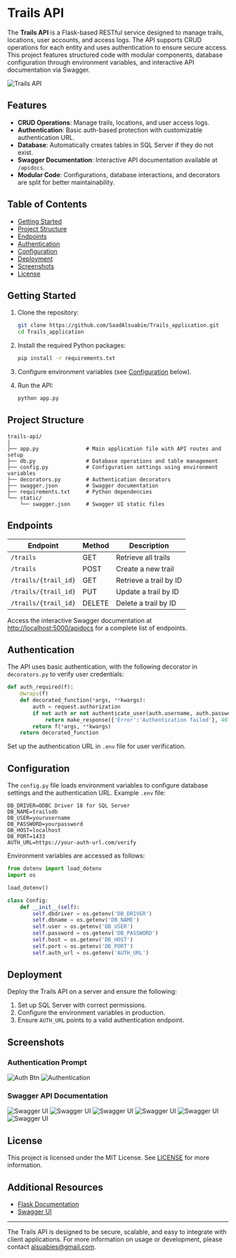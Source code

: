 # Trails API

The **Trails API** is a Flask-based RESTful service designed to manage trails, locations, user accounts, and access logs. The API supports CRUD operations for each entity and uses authentication to ensure secure access. This project features structured code with modular components, database configuration through environment variables, and interactive API documentation via Swagger.

![Trails API](/static/images/image.png)

## Features

- **CRUD Operations**: Manage trails, locations, and user access logs.
- **Authentication**: Basic auth-based protection with customizable authentication URL.
- **Database**: Automatically creates tables in SQL Server if they do not exist.
- **Swagger Documentation**: Interactive API documentation available at `/apidocs`.
- **Modular Code**: Configurations, database interactions, and decorators are split for better maintainability.

## Table of Contents

- [Getting Started](#getting-started)
- [Project Structure](#project-structure)
- [Endpoints](#endpoints)
- [Authentication](#authentication)
- [Configuration](#configuration)
- [Deployment](#deployment)
- [Screenshots](#screenshots)
- [License](#license)

## Getting Started

1. Clone the repository:
   ```bash
   git clone https://github.com/SaadAlsuabie/Trails_application.git
   cd Trails_application
   ```

2. Install the required Python packages:
   ```bash
   pip install -r requirements.txt
   ```

3. Configure environment variables (see [Configuration](#configuration) below).

4. Run the API:
   ```bash
   python app.py
   ```

## Project Structure

```plaintext
trails-api/
│
├── app.py               # Main application file with API routes and setup
├── db.py                # Database operations and table management
├── config.py            # Configuration settings using environment variables
├── decorators.py        # Authentication decorators
├── swagger.json         # Swagger documentation
├── requirements.txt     # Python dependencies
└── static/
    └── swagger.json     # Swagger UI static files
```

## Endpoints

| Endpoint                   | Method | Description              |
|----------------------------|--------|--------------------------|
| `/trails`                  | GET    | Retrieve all trails      |
| `/trails`                  | POST   | Create a new trail       |
| `/trails/{trail_id}`       | GET    | Retrieve a trail by ID   |
| `/trails/{trail_id}`       | PUT    | Update a trail by ID     |
| `/trails/{trail_id}`       | DELETE | Delete a trail by ID     |

Access the interactive Swagger documentation at [http://localhost:5000/apidocs](http://localhost:5000/apidocs) for a complete list of endpoints.

## Authentication

The API uses basic authentication, with the following decorator in `decorators.py` to verify user credentials:

```python
def auth_required(f):
    @wraps(f)
    def decorated_function(*args, **kwargs):
        auth = request.authorization
        if not auth or not authenticate_user(auth.username, auth.password):
            return make_response({'Error':'Authentication failed'}, 401)
        return f(*args, **kwargs)
    return decorated_function
```

Set up the authentication URL in `.env` file for user verification.

## Configuration

The `config.py` file loads environment variables to configure database settings and the authentication URL. Example `.env` file:

```plaintext
DB_DRIVER=ODBC Driver 18 for SQL Server
DB_NAME=trailsdb
DB_USER=yourusername
DB_PASSWORD=yourpassword
DB_HOST=localhost
DB_PORT=1433
AUTH_URL=https://your-auth-url.com/verify
```

Environment variables are accessed as follows:

```python
from dotenv import load_dotenv
import os

load_dotenv()

class Config:
    def __init__(self):
        self.dbdriver = os.getenv('DB_DRIVER')
        self.dbname = os.getenv('DB_NAME')
        self.user = os.getenv('DB_USER')
        self.password = os.getenv('DB_PASSWORD')
        self.host = os.getenv('DB_HOST')
        self.port = os.getenv('DB_PORT')
        self.auth_url = os.getenv('AUTH_URL')
```

## Deployment

Deploy the Trails API on a server and ensure the following:

1. Set up SQL Server with correct permissions.
2. Configure the environment variables in production.
3. Ensure `AUTH_URL` points to a valid authentication endpoint.

## Screenshots

### Authentication Prompt
![Auth Btn](static/images/swagger_auth_btn.png)
![Authentication](static/images/swagger_authentication.png)

### Swagger API Documentation
![Swagger UI](static/images/swagger_screen_shot_1.png)
![Swagger UI](static/images/swagger_screen_shot_2.png)
![Swagger UI](static/images/swagger_screen_shot_3.png)
![Swagger UI](static/images/swagger_screen_shot_4.png)
![Swagger UI](static/images/swagger_screen_shot_5.png)
![Swagger UI](static/images/swagger_screen_shot_6.png)
## License

This project is licensed under the MIT License. See [LICENSE](LICENSE) for more information.

## Additional Resources

- [Flask Documentation](https://flask.palletsprojects.com/)
- [Swagger UI](https://swagger.io/tools/swagger-ui/)

---

The Trails API is designed to be secure, scalable, and easy to integrate with client applications. For more information on usage or development, please contact [alsuabies@gmail.com](mailto:alsuabies@gmail.com).